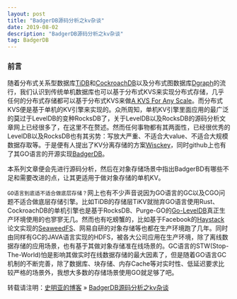 ```yaml
---
layout: post
title: "BadgerDB源码分析之kv杂谈"
date: 2019-08-02
description: "BadgerDB源码分析之kv杂谈"
tag: BadgerDB
---
```


### 前言

随着分布式关系型数据库[TiDB](https://github.com/pingcap/tidb)和[CockroachDB](https://github.com/cockroachdb/cockroach)以及分布式图数据库[Dgraph](https://github.com/dgraph-io/dgraph)的流行，我们认识到传统单机数据库也可以基于分布式KVS来实现分布式存储，几乎任何的分布式存储都可以基于分布式KVS来做[A KVS For Any Scale](http://db.cs.berkeley.edu/jmh/papers/anna_ieee18.pdf)。而分布式KVS便是基于单机的KV引擎来实现的。众所周知，单机KV引擎里面应用的最广泛的莫过于LevelDB的变种RocksDB了，关于LevelDB以及RocksDB的源码分析文章网上已经很多了，在这里不在赘述。然而任何事物都有其两面性，已经很优秀的LevelDB以及RocksDB也有其劣势：写放大严重、不适合大value、不适合大规模数据存取等。于是便有人提出了KV分离存储的方案[Wisckey](https://www.usenix.org/system/files/conference/fast16/fast16-papers-lu.pdf)，同时github上也有了其GO语言的开源实现[BadgerDB](https://github.com/dgraph-io/badger)。

本系列文章便会先进行源码分析，然后在对象存储场景中指出BadgerBD有哪些不足和需要改进的点，让其更适用于做对象存储的单机KV。

`GO语言到底适不适合做底层存储？`网上也有不少声音说因为GO语言的GC以及CGO问题不适合做底层存储引擎。比如TiDB的存储层TiKV就抛弃GO语言使用Rust、CockroachDB的单机引擎也是基于RocksDB、Purge-GO的[Go-LevelDB](https://github.com/syndtr/goleveldb)真正生产环境使用的也寥寥无几。然而也有吃螃蟹的，比如基于Facebook的[Haystack](https://www.usenix.org/legacy/event/osdi10/tech/full_papers/Beaver.pdf)论文实现的[SeaweedFS](https://github.com/chrislusf/seaweedfs)、网易自研的对象存储等也都在生产环境跑了几年。同时由同样有GC的JAVA语言实现的HDFS，被各大公司应用在生产环境，除了离线数据存储的应用场景，也有基于其做对象存储准在线场景的。GC语言的STW(Stop-The-World)怕是影响其做实时在线数据存储的最大因素了，但是随着GO语言GC机制的不断完善，除了数据库、块存储、内存Cache等对实时性、低延迟要求比较严格的场景外，我想大多数的存储场景使用GO就足够了吧。

转载请注明：[史明亚的博客](https://shimingyah.github.io) » [BadgerDB源码分析之kv杂谈](https://shimingyah.github.io/2019/08/BadgerDB%E6%BA%90%E7%A0%81%E5%88%86%E6%9E%90%E4%B9%8Bkv%E6%9D%82%E8%B0%88/)